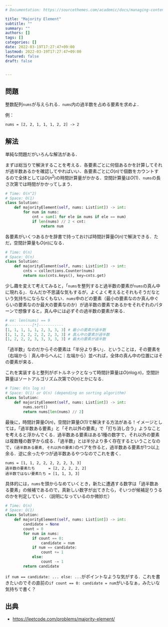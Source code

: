 ```yaml
---
# Documentation: https://sourcethemes.com/academic/docs/managing-content/

title: "Majority Element"
subtitle: ""
summary: ""
authors: []
tags: []
categories: []
date: 2022-03-19T17:27:47+09:00
lastmod: 2022-03-19T17:27:47+09:00
featured: false
draft: false


---
```


## 問題

整数配列`nums`が与えられる．`nums`内の過半数を占める要素を求めよ．

例：
```
nums = [2, 2, 1, 1, 1, 2, 2] -> 2
```

## 解法

単純な問題だがいろんな解法がある．

まずは総当りで解決することを考える．各要素ごとに何個あるかを計算してそれが過半数あるかを確認してやればいい．各要素ごとに$O(n)$で個数をカウントするので全体としては$O(n^2)$の時間計算量がかかる．空間計算量は$O(1)$．`nums`の長さ次第では時間がかかってしまう．

```python
# Time: O(n^2)
# Space: O(1)
class Solution:
    def majorityElement(self, nums: List[int]) -> int:
        for num in nums:
            cnt = sum(1 for ele in nums if ele == num)
            if len(nums) // 2 < cnt:
                return num
```

各要素がいくつあるかを辞書で持っておけば時間計算量$O(n)$で解決できる．ただ，空間計算量も$O(n)$になる．

```python
# Time: O(n)
# Space: O(n)
class Solution:
    def majorityElement(self, nums: List[int]) -> int:
        cnts = collections.Counter(nums)
        return max(cnts.keys(), key=cnts.get)
```

少し趣を変えて考えてみると，「`nums`を整列すると過半数の要素が`nums`の真ん中に現れる」．なんだか不思議な気もするが，よくよく考えるとそれもそうだなという気持ちにならなくもない．`nums`中のどの要素（最小の要素なのか真ん中ぐらいの要素なのか最大の要素なのか）が過半数の要素であるかをそれぞれのパターンで想像すると，真ん中には必ずその過半数の要素が来る．

```python
# ex: len(nums) == 9
#-----------[*]-----------
[1, 1, 1, 1, 1, 2, 3, 3, 3] # 最小の要素が過半数
[1, 1, 2, 2, 2, 2, 2, 3, 3] # 真ん中の要素が過半数
[1, 2, 2, 2, 3, 3, 3, 3, 3] # 最大の要素が過半数
```

「過半数」なのだからその要素は「半分より多い」．ということは，その要素を（右端から｜真ん中らへんに｜左端から）並べれば，全体の真ん中の位置にはその要素が来る．

これを実装すると整列がボトルネックとなって時間計算量は$O(n \log n)$，空間計算量はソートアルゴリズム次第で$O(n)$とかになる．

```python
# Time: O(n log n)
# Space: O(1) or O(n) (depending on sorting algorithm)
class Solution:
    def majorityElement(self, nums: List[int]) -> int:
        nums.sort()
        return nums[len(nums) // 2]
```

最後に，時間計算量$O(n)$，空間計算量$O(1)$で解決する方法がある！イメージとしては，「過半数ある要素」と「それ以外の要素」で「打ち消し合う」ようなことを考えると浮かんでくる．過半数ある要素はある1種の数字で，それ以外の要素は複数種の数字から成る．「過半数」とは半分より多く存在するということなので，`(過半数ある要素, それ以外の要素)`のペアを作ると，過半数ある要素が1つ以上余る．逆に余ったやつが過半数あるやつなのでこれを書く．

```
nums = [1, 1, 2, 2, 2, 2, 2, 3, 3]
過半数の要素たち      = [2, 2, 2, 2, 2]
過半数ではない要素たち = [1, 1, 3, 3]
```

具体的には，`nums`を頭からなめていくとき，新たに遭遇する数字は「過半数ある要素」の候補であるので，真新しい数字が出てきたら，そいつが候補足りうるのかを判定していく．（説明になっているのか微妙だ）

```python
# Time: O(n)
# Space: O(1)
class Solution:
    def majorityElement(self, nums: List[int]) -> int:
        candidate = None
        count = 0
        for num in nums:
            if count == 0:
                candidate = num
            if num == candidate:
                count += 1
            else:
                count -= 1
        return candidate
```

`if num == candidate: ... else: ...`がポイントなような気がする．これを書きたいのでその直前の`if count == 0: candidate = num`がいるなぁ，みたいな気持ちで書く？

## 出典

- https://leetcode.com/problems/majority-element/